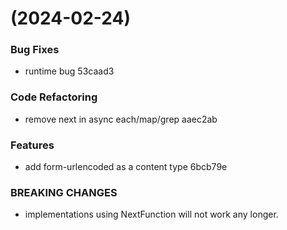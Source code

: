 #  (2024-02-24)


### Bug Fixes

* runtime bug 53caad3


### Code Refactoring

* remove next in async each/map/grep aaec2ab


### Features

* add form-urlencoded as a content type 6bcb79e


### BREAKING CHANGES

* implementations using NextFunction will not work any longer.



